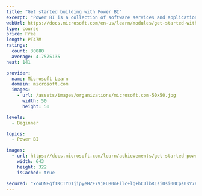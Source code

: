 ```yaml
---
title: "Get started building with Power BI"
excerpt: "Power BI is a collection of software services and applications that let you connect to all sorts of data sources and create compelling visuals and reports. You can benefit from receiving those reports, or you can share them with others inside or outside your organization. Learn the basics of Power BI, how its services and applications work together, and how they can be used to create or experience compelling visuals and analytics based on your data."
webUrl: https://docs.microsoft.com/en-us/learn/modules/get-started-with-power-bi/
type: course
price: Free
length: PT47M
ratings:
  count: 30080
  average: 4.7575135
heat: 141

provider:
  name: Microsoft Learn
  domain: microsoft.com
  images:
    - url: /assets/images/organizations/microsoft.com-50x50.jpg
      width: 50
      height: 50

levels:
  - Beginner

topics:
  - Power BI

images:
  - url: https://docs.microsoft.com/learn/achievements/get-started-power-bi-social.png
    width: 643
    height: 322
    isCached: true

secured: "xcoDNFqfTKCTYD1jipyeHZF79jFU80nFilc+lg+hCUlbRLsi0si00Cps0sY7PHI175B6iNq70SjAIeBbdFPHL+okDvP2SXD8LvRrmj0N4WfG8lWjYwjYBz9nO5gCanHKmVS/wLqEzvpCtuygqTFACX7PzFsjkdDmCQjjNkfjlQIPDXHl45ulCK1pP8g+ogqEsybl9LeYhuwqxt9yWu1xBy7TA64qnkylG1W9HV/AcJSngHKMQd2XfJResoSIZ3QMzbFkjDbzWYrqAJZM2syFLYPoDo5SlABtDT1t1IJZkqQz8SpMPh0ckTxRT46/aVrA+x2WuTkdD1vQfU9jIh4TSTHiz9ebjSBhufzFjDV1uMTUx4k5JCMcZb7nUpHMIneClO+CVM+WXybBE74Mbe1CUT4+Iz0YHk/e8UxIGKOYCZgdPqBODp42gwRGYMJSorNp;vRbsmNXIjmU/u6pOJzW3TQ=="
---
```


